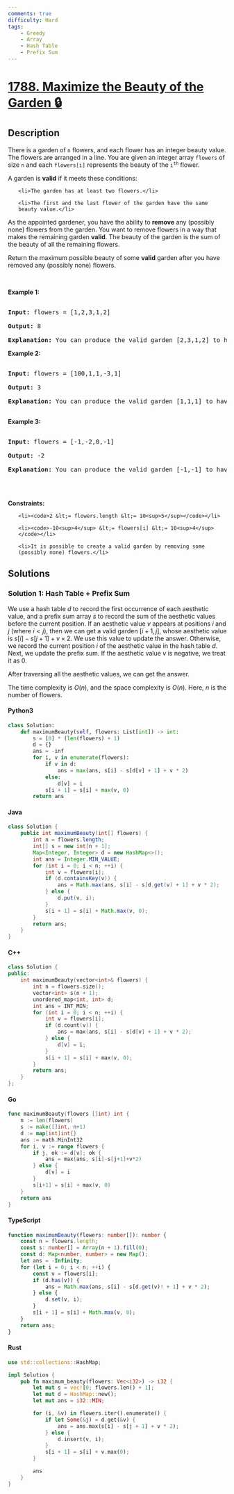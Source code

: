 ```yaml
---
comments: true
difficulty: Hard
tags:
    - Greedy
    - Array
    - Hash Table
    - Prefix Sum
---
```


<!-- problem:start -->

# [1788. Maximize the Beauty of the Garden 🔒](https://leetcode.com/problems/maximize-the-beauty-of-the-garden)

## Description

<!-- description:start -->

<p>There is a garden of <code>n</code> flowers, and each flower has an integer beauty value. The flowers are arranged in a line. You are given an integer array <code>flowers</code> of size <code>n</code> and each <code>flowers[i]</code> represents the beauty of the <code>i<sup>th</sup></code> flower.</p>

<p>A garden is <strong>valid</strong> if it meets these conditions:</p>

<ul>

    <li>The garden has at least two flowers.</li>

    <li>The first and the last flower of the garden have the same beauty value.</li>

</ul>

<p>As the appointed gardener, you have the ability to <strong>remove</strong> any (possibly none) flowers from the garden. You want to remove flowers in a way that makes the remaining garden <strong>valid</strong>. The beauty of the garden is the sum of the beauty of all the remaining flowers.</p>

<p>Return the maximum possible beauty of some <strong>valid</strong> garden after you have removed any (possibly none) flowers.</p>

<p>&nbsp;</p>

<p><strong class="example">Example 1:</strong></p>

<pre>

<strong>Input:</strong> flowers = [1,2,3,1,2]

<strong>Output:</strong> 8

<strong>Explanation:</strong> You can produce the valid garden [2,3,1,2] to have a total beauty of 2 + 3 + 1 + 2 = 8.</pre>

<p><strong class="example">Example 2:</strong></p>

<pre>

<strong>Input:</strong> flowers = [100,1,1,-3,1]

<strong>Output:</strong> 3

<strong>Explanation:</strong> You can produce the valid garden [1,1,1] to have a total beauty of 1 + 1 + 1 = 3.

</pre>

<p><strong class="example">Example 3:</strong></p>

<pre>

<strong>Input:</strong> flowers = [-1,-2,0,-1]

<strong>Output:</strong> -2

<strong>Explanation:</strong> You can produce the valid garden [-1,-1] to have a total beauty of -1 + -1 = -2.

</pre>

<p>&nbsp;</p>

<p><strong>Constraints:</strong></p>

<ul>

    <li><code>2 &lt;= flowers.length &lt;= 10<sup>5</sup></code></li>

    <li><code>-10<sup>4</sup> &lt;= flowers[i] &lt;= 10<sup>4</sup></code></li>

    <li>It is possible to create a valid garden by removing some (possibly none) flowers.</li>

</ul>

<!-- description:end -->

## Solutions

<!-- solution:start -->

### Solution 1: Hash Table + Prefix Sum

We use a hash table $d$ to record the first occurrence of each aesthetic value, and a prefix sum array $s$ to record the sum of the aesthetic values before the current position. If an aesthetic value $v$ appears at positions $i$ and $j$ (where $i \lt j$), then we can get a valid garden $[i+1,j]$, whose aesthetic value is $s[i] - s[j + 1] + v \times 2$. We use this value to update the answer. Otherwise, we record the current position $i$ of the aesthetic value in the hash table $d$. Next, we update the prefix sum. If the aesthetic value $v$ is negative, we treat it as $0$.

After traversing all the aesthetic values, we can get the answer.

The time complexity is $O(n)$, and the space complexity is $O(n)$. Here, $n$ is the number of flowers.

<!-- tabs:start -->

#### Python3

```python
class Solution:
    def maximumBeauty(self, flowers: List[int]) -> int:
        s = [0] * (len(flowers) + 1)
        d = {}
        ans = -inf
        for i, v in enumerate(flowers):
            if v in d:
                ans = max(ans, s[i] - s[d[v] + 1] + v * 2)
            else:
                d[v] = i
            s[i + 1] = s[i] + max(v, 0)
        return ans
```

#### Java

```java
class Solution {
    public int maximumBeauty(int[] flowers) {
        int n = flowers.length;
        int[] s = new int[n + 1];
        Map<Integer, Integer> d = new HashMap<>();
        int ans = Integer.MIN_VALUE;
        for (int i = 0; i < n; ++i) {
            int v = flowers[i];
            if (d.containsKey(v)) {
                ans = Math.max(ans, s[i] - s[d.get(v) + 1] + v * 2);
            } else {
                d.put(v, i);
            }
            s[i + 1] = s[i] + Math.max(v, 0);
        }
        return ans;
    }
}
```

#### C++

```cpp
class Solution {
public:
    int maximumBeauty(vector<int>& flowers) {
        int n = flowers.size();
        vector<int> s(n + 1);
        unordered_map<int, int> d;
        int ans = INT_MIN;
        for (int i = 0; i < n; ++i) {
            int v = flowers[i];
            if (d.count(v)) {
                ans = max(ans, s[i] - s[d[v] + 1] + v * 2);
            } else {
                d[v] = i;
            }
            s[i + 1] = s[i] + max(v, 0);
        }
        return ans;
    }
};
```

#### Go

```go
func maximumBeauty(flowers []int) int {
	n := len(flowers)
	s := make([]int, n+1)
	d := map[int]int{}
	ans := math.MinInt32
	for i, v := range flowers {
		if j, ok := d[v]; ok {
			ans = max(ans, s[i]-s[j+1]+v*2)
		} else {
			d[v] = i
		}
		s[i+1] = s[i] + max(v, 0)
	}
	return ans
}
```

#### TypeScript

```ts
function maximumBeauty(flowers: number[]): number {
    const n = flowers.length;
    const s: number[] = Array(n + 1).fill(0);
    const d: Map<number, number> = new Map();
    let ans = -Infinity;
    for (let i = 0; i < n; ++i) {
        const v = flowers[i];
        if (d.has(v)) {
            ans = Math.max(ans, s[i] - s[d.get(v)! + 1] + v * 2);
        } else {
            d.set(v, i);
        }
        s[i + 1] = s[i] + Math.max(v, 0);
    }
    return ans;
}
```

#### Rust

```rust
use std::collections::HashMap;

impl Solution {
    pub fn maximum_beauty(flowers: Vec<i32>) -> i32 {
        let mut s = vec![0; flowers.len() + 1];
        let mut d = HashMap::new();
        let mut ans = i32::MIN;

        for (i, &v) in flowers.iter().enumerate() {
            if let Some(&j) = d.get(&v) {
                ans = ans.max(s[i] - s[j + 1] + v * 2);
            } else {
                d.insert(v, i);
            }
            s[i + 1] = s[i] + v.max(0);
        }

        ans
    }
}
```

<!-- tabs:end -->

<!-- solution:end -->

<!-- problem:end -->
